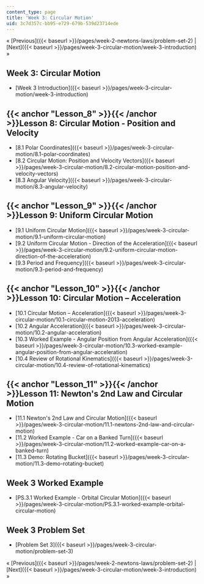```yaml
---
content_type: page
title: 'Week 3: Circular Motion'
uid: 3c7d357c-bb95-e729-679b-539d23714ede
---
```


« [Previous]({{< baseurl >}}/pages/week-2-newtons-laws/problem-set-2) | [Next]({{< baseurl >}}/pages/week-3-circular-motion/week-3-introduction) »

Week 3: Circular Motion
-----------------------

*   [Week 3 Introduction]({{< baseurl >}}/pages/week-3-circular-motion/week-3-introduction)

{{< anchor "Lesson_8" >}}{{< /anchor >}}Lesson 8: Circular Motion - Position and Velocity
-----------------------------------------------------------------------------------------

*   [8.1 Polar Coordinates]({{< baseurl >}}/pages/week-3-circular-motion/8.1-polar-coordinates)
*   [8.2 Circular Motion: Position and Velocity Vectors]({{< baseurl >}}/pages/week-3-circular-motion/8.2-circular-motion-position-and-velocity-vectors)
*   [8.3 Angular Velocity]({{< baseurl >}}/pages/week-3-circular-motion/8.3-angular-velocity)

{{< anchor "Lesson_9" >}}{{< /anchor >}}Lesson 9: Uniform Circular Motion
-------------------------------------------------------------------------

*   [9.1 Uniform Circular Motion]({{< baseurl >}}/pages/week-3-circular-motion/9.1-uniform-circular-motion)
*   [9.2 Uniform Circular Motion - Direction of the Acceleration]({{< baseurl >}}/pages/week-3-circular-motion/9.2-uniform-circular-motion-direction-of-the-acceleration)
*   [9.3 Period and Frequency]({{< baseurl >}}/pages/week-3-circular-motion/9.3-period-and-frequency)

{{< anchor "Lesson_10" >}}{{< /anchor >}}Lesson 10: Circular Motion – Acceleration
----------------------------------------------------------------------------------

*   [10.1 Circular Motion – Acceleration]({{< baseurl >}}/pages/week-3-circular-motion/10.1-circular-motion-2013-acceleration)
*   [10.2 Angular Acceleration]({{< baseurl >}}/pages/week-3-circular-motion/10.2-angular-acceleration)
*   [10.3 Worked Example - Angular Position from Angular Acceleration]({{< baseurl >}}/pages/week-3-circular-motion/10.3-worked-example-angular-position-from-angular-acceleration)
*   [10.4 Review of Rotational Kinematics]({{< baseurl >}}/pages/week-3-circular-motion/10.4-review-of-rotational-kinematics)

{{< anchor "Lesson_11" >}}{{< /anchor >}}Lesson 11: Newton's 2nd Law and Circular Motion
----------------------------------------------------------------------------------------

*   [11.1 Newton's 2nd Law and Circular Motion]({{< baseurl >}}/pages/week-3-circular-motion/11.1-newtons-2nd-law-and-circular-motion)
*   [11.2 Worked Example - Car on a Banked Turn]({{< baseurl >}}/pages/week-3-circular-motion/11.2-worked-example-car-on-a-banked-turn)
*   [11.3 Demo: Rotating Bucket]({{< baseurl >}}/pages/week-3-circular-motion/11.3-demo-rotating-bucket)

Week 3 Worked Example
---------------------

*   [PS.3.1 Worked Example - Orbital Circular Motion]({{< baseurl >}}/pages/week-3-circular-motion/PS.3.1-worked-example-orbital-circular-motion)

Week 3 Problem Set
------------------

*   [Problem Set 3]({{< baseurl >}}/pages/week-3-circular-motion/problem-set-3)

« [Previous]({{< baseurl >}}/pages/week-2-newtons-laws/problem-set-2) | [Next]({{< baseurl >}}/pages/week-3-circular-motion/week-3-introduction) »